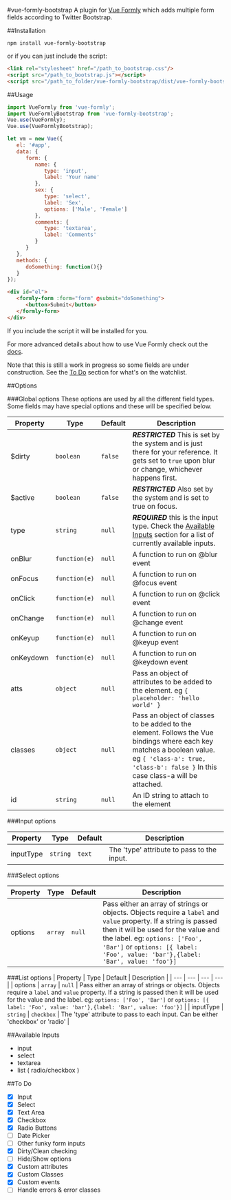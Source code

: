 #vue-formly-bootstrap
A plugin for [Vue Formly](https://github.com/matt-sanders/vue-formly) which adds multiple form fields according to Twitter Bootstrap. 

##Installation
```
npm install vue-formly-bootstrap
```
or if you can just include the script:
```html
<link rel="stylesheet" href="/path_to_bootstrap.css"/>
<script src="/path_to_bootstrap.js"></script>
<script src="/path_to_folder/vue-formly-bootstrap/dist/vue-formly-bootstrap.min.js"></script>
```

##Usage
```js
import VueFormly from 'vue-formly';
import VueFormlyBootstrap from 'vue-formly-bootstrap';
Vue.use(VueFormly);
Vue.use(VueFormlyBootstrap);

let vm = new Vue({
   el: '#app',
   data: {
      form: {
         name: {
            type: 'input',
            label: 'Your name'
         },
         sex: {
            type: 'select',
            label: 'Sex',
            options: ['Male', 'Female']
         },
         comments: {
            type: 'textarea',
            label: 'Comments'
         }
      }
   },
   methods: {
      doSomething: function(){}
   }
});
```
```html
<div id="el">
   <formly-form :form="form" @submit="doSomething">
      <button>Submit</button>
   </formly-form>
</div>
```
If you include the script it will be installed for you.

For more advanced details about how to use Vue Formly check out the [docs](https://www.gitbook.com/book/matt-sanders/vue-formly/details).

Note that this is still a work in progress so some fields are under construction. See the [To Do](#to-do) section for what's on the watchlist.

##Options

###Global options
These options are used by all the different field types. Some fields may have special options and these will be specified below.

| Property | Type | Default | Description |
| --- | --- | --- | --- |
| $dirty | `boolean` | `false` | ***RESTRICTED*** This is set by the system and is just there for your reference. It gets set to `true` upon blur or change, whichever happens first. |
| $active | `boolean` | `false` | ***RESTRICTED*** Also set by the system and is set to true on focus. |
| type | `string` | `null` | ***REQUIRED*** this is the input type. Check the [Available Inputs](#available-inputs) section for a list of currently available inputs.
| onBlur | `function(e)` | `null` | A function to run on @blur event |
| onFocus | `function(e)` | `null` | A function to run on @focus event |
| onClick | `function(e)` | `null` | A function to run on @click event |
| onChange | `function(e)` | `null` | A function to run on @change event |
| onKeyup | `function(e)` | `null` | A function to run on @keyup event |
| onKeydown | `function(e)` | `null` | A function to run on @keydown event |
| atts | `object` | `null` | Pass an object of attributes to be added to the element. eg `{ placeholder: 'hello world' }` |
| classes | `object` | `null` | Pass an object of classes to be added to the element. Follows the Vue bindings where each key matches a boolean value. eg `{ 'class-a': true, 'class-b': false }` In this case class-a will be attached. |
| id | `string` | `null` | An ID string to attach to the element |


###Input options

| Property | Type | Default | Description |
| --- | --- | --- | --- |
| inputType | `string` | `text` | The 'type' attribute to pass to the input. |


###Select options

| Property | Type | Default | Description |
| --- | --- | --- | --- |
| options | `array` | `null` | Pass either an array of strings or objects. Objects require a `label` and `value` property. If a string is passed then it will be used for the value and the label. eg: `options: ['Foo', 'Bar']` or `options: [{ label: 'Foo', value: 'bar'},{label: 'Bar', value: 'foo'}]` |

###List options
| Property | Type | Default | Description |
| --- | --- | --- | --- |
| options | `array` | `null` | Pass either an array of strings or objects. Objects require a `label` and `value` property. If a string is passed then it will be used for the value and the label. eg: `options: ['Foo', 'Bar']` or `options: [{ label: 'Foo', value: 'bar'},{label: 'Bar', value: 'foo'}]` |
| inputType | `string` | `checkbox` | The 'type' attribute to pass to each input. Can be either 'checkbox' or 'radio' | 

##Available Inputs
* input
* select
* textarea
* list ( radio/checkbox )

##To Do
* [x] Input
* [x] Select
* [x] Text Area
* [x] Checkbox
* [x] Radio Buttons
* [ ] Date Picker
* [ ] Other funky form inputs
* [x] Dirty/Clean checking
* [ ] Hide/Show options
* [x] Custom attributes
* [x] Custom Classes
* [x] Custom events
* [ ] Handle errors & error classes